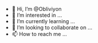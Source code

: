 - 👋 Hi, I’m @Obliviyon
- 👀 I’m interested in ...
- 🌱 I’m currently learning ...
- 💞️ I’m looking to collaborate on ...
- 📫 How to reach me ...

<!---
Obliviyon/Obliviyon is a ✨ special ✨ repository because its `README.md` (this file) appears on your GitHub profile.
You can click the Preview link to take a look at your changes.
--->
